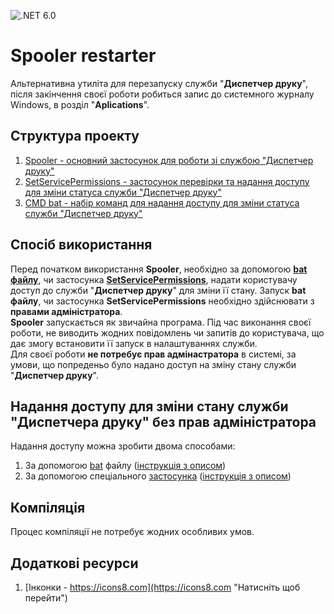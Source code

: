 ![.NET 6.0](https://img.shields.io/badge/.NET-6.0-brightgreen)
# Spooler restarter
Альтернативна утиліта для перезапуску служби "<strong>Диспетчер друку</strong>", після закінчення своєї роботи робиться запис до системного журналу Windows, в розділ "<strong>Aplications</strong>".

## Структура проекту
1. [Spooler - основний застосунок для роботи зі службою "Диспетчер друку"](/Spooler/Spooler/Program.cs "Натисніть щоб переглянути")
2. [SetServicePermissions - застосунок перевірки та надання доступу для зміни статуса служби "Диспетчер друку"](/SetServicePermissions/SetServicePermissions/Program.cs "Натисніть щоб переглянути")
3. [CMD bat - набір команд для надання доступу для зміни статуса служби "Диспетчер друку"](/CMD_bat/set_rights_for_the_spooler.bat "Натисніть щоб переглянути")

## Спосіб використання
Перед початком використання <strong>Spooler</strong>, необхідно за допомогою [<strong>bat файлу</strong>](/CMD_bat/set_rights_for_the_spooler.bat "Натисніть щоб переглянути"), чи застосунка [<strong>SetServicePermissions</strong>](/SetServicePermissions/SetServicePermissions/Program.cs "Натисніть щоб переглянути"), надати користувачу доступ до служби "<strong>Диспетчер друку</strong>" для зміни її стану. Запуск <strong>bat файлу</strong>, чи застосунка <strong>SetServicePermissions</strong> необхідно здійснювати з <strong>правами адміністратора</strong>.<br />
<strong>Spooler</strong> запускається як звичайна програма. Під час виконання своєї роботи, не виводить жодних повідомлень чи запитів до користувача, що дає змогу встановити її запуск в налаштуваннях служби.<br />
Для своєї роботи <strong>не потребує прав адмінастратора</strong> в системі, за умови, що попреденьо було надано доступ на зміну стану служби "<strong>Диспетчер друку</strong>".

## Надання доступу для зміни стану служби "Диспетчера друку" без прав адміністратора
Надання доступу можна зробити двома способами:<br />

1. За допомогою [bat](/CMD_bat/set_rights_for_the_spooler.bat "Натисніть щоб переглянути") файлу ([інструкція з описом](https://www.magnumblog.space/soft/restarting-spooler-service-without-administrator-rights "Натисніть щоб переглянути"))
2. За допомогою спеціального [застосунка](/SetServicePermissions/SetServicePermissions/Program.cs "Натисніть щоб переглянути") ([інструкція з описом](# "В процесі написання"))

## Компіляція
Процес компіляції не потребує жодних особливих умов.

## Додаткові ресурси
1. [Інконки - https://icons8.com](https://icons8.com "Натисніть щоб перейти")
